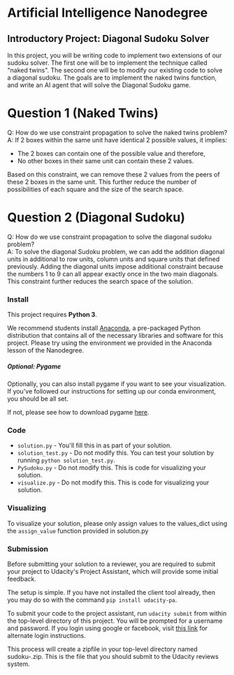 # Artificial Intelligence Nanodegree
## Introductory Project: Diagonal Sudoku Solver

In this project, you will be writing code to implement two extensions of our sudoku solver. The first one will be to implement the technique called "naked twins". The second one will be to modify our existing code to solve a diagonal sudoku. The goals are to implement the naked twins function, and write an AI agent that will solve the Diagonal Sudoku game.

# Question 1 (Naked Twins)
Q: How do we use constraint propagation to solve the naked twins problem?  
A: If 2 boxes within the same unit have identical 2 possible values, it implies:  

* The 2 boxes can contain one of the possible value and therefore,   
* No other boxes in their same unit can contain these 2 values.

Based on this constraint, we can remove these 2 values from the peers of these 2 boxes in the same unit. This further reduce the number of possibilities of each square and the size of the search space.

# Question 2 (Diagonal Sudoku)
Q: How do we use constraint propagation to solve the diagonal sudoku problem?  
A: To solve the diagonal Sudoku problem, we can add the addition diagonal units in additional to row units, column units and square units that defined previously. Adding the diagonal units impose additional constraint because the numbers 1 to 9 can all appear exactly once in the two main diagonals. This constraint further reduces the search space of the solution.

### Install

This project requires **Python 3**.

We recommend students install [Anaconda](https://www.continuum.io/downloads), a pre-packaged Python distribution that contains all of the necessary libraries and software for this project.
Please try using the environment we provided in the Anaconda lesson of the Nanodegree.

##### Optional: Pygame

Optionally, you can also install pygame if you want to see your visualization. If you've followed our instructions for setting up our conda environment, you should be all set.

If not, please see how to download pygame [here](http://www.pygame.org/download.shtml).

### Code

* `solution.py` - You'll fill this in as part of your solution.
* `solution_test.py` - Do not modify this. You can test your solution by running `python solution_test.py`.
* `PySudoku.py` - Do not modify this. This is code for visualizing your solution.
* `visualize.py` - Do not modify this. This is code for visualizing your solution.

### Visualizing

To visualize your solution, please only assign values to the values_dict using the `assign_value` function provided in solution.py

### Submission
Before submitting your solution to a reviewer, you are required to submit your project to Udacity's Project Assistant, which will provide some initial feedback.  

The setup is simple.  If you have not installed the client tool already, then you may do so with the command `pip install udacity-pa`.  

To submit your code to the project assistant, run `udacity submit` from within the top-level directory of this project.  You will be prompted for a username and password.  If you login using google or facebook, visit [this link](https://project-assistant.udacity.com/auth_tokens/jwt_login) for alternate login instructions.

This process will create a zipfile in your top-level directory named sudoku-<id>.zip.  This is the file that you should submit to the Udacity reviews system.
